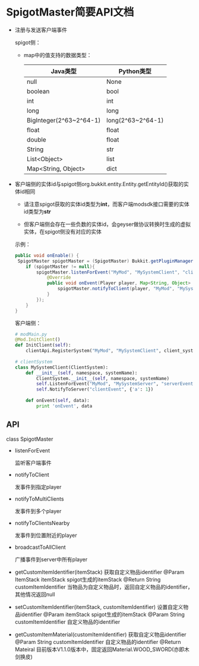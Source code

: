 # SpigotMaster简要API文档

- 注册与发送客户端事件

   spigot侧：

   - map中的值支持的数据类型：
   
     | Java类型                | Python类型        |
     | ----------------------- | ----------------- |
     | null                    | None              |
     | boolean                 | bool              |
     | int                     | int               |
     | long                    | long              |
     | BigInteger(2^63~2^64-1) | long(2^63~2^64-1) |
     | float                   | float             |
     | double                  | float             |
     | String                  | str               |
     | List\<Object\>          | list              |
     | Map<String, Object>     | dict              |
   
- 客户端侧的实体id与spigot侧org.bukkit.entity.Entity.getEntityId()获取的实体id相同
  
   - 请注意spigot获取的实体id类型为**int**，而客户端modsdk接口需要的实体id类型为**str**
   
   - 但客户端侧会存在一些负数的实体id，会geyser做协议转换时生成的虚拟实体，在spigot侧没有对应的实体
   
   示例：
   
   ```java
   public void onEnable() {
   	SpigotMaster spigotMaster = (SpigotMaster) Bukkit.getPluginManager().getPlugin("SpigotMaster");
       if (spigotMaster != null){
           spigotMaster.listenForEvent("MyMod", "MySystemClient", "clientEvent", new PyRpcHandler() {
               @Override
               public void onEvent(Player player, Map<String, Object> map) {
                   spigotMaster.notifyToClient(player, "MyMod", "MySystemServer", "serverEvent", map);
               }
           });
       }
   }
   ```
   
   客户端侧：
   
   ```python
   # modMain.py
   @Mod.InitClient()
   def InitClient(self):
       clientApi.RegisterSystem("MyMod", "MySystemClient", client_system_class_path)
       
   # clientSystem
   class MySystemClient(ClientSystem):
       def __init__(self, namespace, systemName):
           ClientSystem.__init__(self, namespace, systemName)
           self.ListenForEvent("MyMod", "MySystemServer", "serverEvent", self, self.onEvent)
           self.NotifyToServer("clientEvent", {'a': 1})
          
       def onEvent(self, data):
           print 'onEvent', data
   ```

## API

class SpigotMaster

- listenForEvent

  监听客户端事件

- notifyToClient

  发事件到指定player

- notifyToMultiClients

  发事件到多个player

- notifyToClientsNearby

  发事件到位置附近的player

- broadcastToAllClient

  广播事件到server中所有player

- getCustomItemIdentifier(itemStack)
  获取自定义物品identifier
  @Param ItemStack itemStack spigot生成的itemStack
  @Return String customItemIdentifier 当物品为自定义物品时，返回自定义物品的identifier，其他情况返回null

- setCustomItemIdentifier(itemStack, customItemIdentifier)
  设置自定义物品identifier
  @Param itemStack spigot生成的itemStack
  @Param String customItemIdentifier 自定义物品的identifier

- getCustomItemMaterial(customItemIdentifier)
  获取自定义物品identifier
  @Param String customItemIdentifier 自定义物品的identifier
  @Return Mateiral 目前版本V1.1.0版本中，固定返回Material.WOOD_SWORD(亦即木剑换皮)
